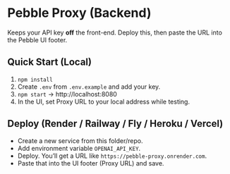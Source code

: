 
# Pebble Proxy (Backend)

Keeps your API key **off** the front-end. Deploy this, then paste the URL into the Pebble UI footer.

## Quick Start (Local)
1) `npm install`
2) Create `.env` from `.env.example` and add your key.
3) `npm start` → http://localhost:8080
4) In the UI, set Proxy URL to your local address while testing.

## Deploy (Render / Railway / Fly / Heroku / Vercel)
- Create a new service from this folder/repo.
- Add environment variable `OPENAI_API_KEY`.
- Deploy. You’ll get a URL like `https://pebble-proxy.onrender.com`.
- Paste that into the UI footer (Proxy URL) and save.
